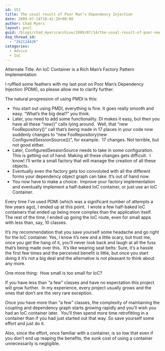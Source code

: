 ```yaml
---
id: 151
title: The usual result of Poor Man’s Dependency Injection
date: 2009-07-14T18:41:28+00:00
author: Chad Myers
layout: post
guid: /blogs/chad_myers/archive/2009/07/14/the-usual-result-of-poor-man-s-dependency-injection.aspx
dsq_thread_id:
  - "262114426"
categories:
  - Advice
  - IoC
---
```

Alternate Title: An IoC Container is a Rich Man’s Factory Pattern Implementation

I ruffled some feathers with my last post on Poor Man’s Dependency Injection (PDMI), so please allow me to clarify further.

The natural progression of using PMDI is this:

  * You start out using PMDI, everything is fine. It goes really smooth and easy. “What’s the big deal?” you think.
  * Later, you need to add some functionality. DI makes it easy, but then you have all these “new()” calls lying around.&#160; Well, that “new FooRepository()” call that’s being made in 17 places in your code now suddenly changes to “new FooRepository(new ConfiguredSessionSource())”, for example.&#160; 17 changes. Not terrible, but not good either.
  * Later, ConfiguredSessionSource needs to take in some configuration. This is getting out of hand. Making all these changes gets difficult.&#160; I know! I’ll write a small factory that will manage the creation of all these objects.
  * Eventually even the factory gets too convoluted with all the different forms your dependency object graph can take. It’s out of hand now.
  * You now have to make a choice:&#160; Improve your factory implementation and eventually implement a half-baked IoC container, or just use an IoC Container.

Every time I’ve used PDMI (which was a significant number of attempts a few years ago), I ended up at this point.&#160; I wrote a few half-baked IoC containers that ended up being more complex than the application itself.&#160; The rest of the time, I ended up going the IoC route, even for small apps with less than, say, 10 classes.

It’s my recommendation that you save yourself some headache and go right for the IoC container. Yes, I know it’s new and a little scary, but trust me, once you get the hang of it, you’ll never look back and laugh at all the fuss that’s being made over this.&#160; It’s like wearing seat belts: Sure, it’s a hassle the first few times and the perceived benefit is little, but once you start doing it it’s not a big deal and the alternative is not pleasant to think about any more.

One more thing:&#160; How small is too small for IoC?

If you have less than “a few” classes and have no expectation this project will grow further.&#160; In my experience, every project usually grows and the ones that don’t are the very rare exception.

Once you have more than “a few” classes, the complexity of maintaining the coupling and dependency graph starts growing rapidly and you’ll wish you had an IoC container later.&#160; You’ll then spend more time retrofitting in a container than if you had just started out that way. So save yourself some effort and just do it.

Also, since the effort, once familiar with a container, is so low that even if you don’t end up reaping the benefits, the sunk cost of using a container unnecessarily is negligible.
